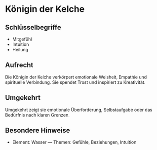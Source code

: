 # Königin der Kelche

## Schlüsselbegriffe
- Mitgefühl
- Intuition
- Heilung

## Aufrecht
Die Königin der Kelche verkörpert emotionale Weisheit, Empathie und spirituelle Verbindung. Sie spendet Trost und inspiriert zu Kreativität.

## Umgekehrt
Umgekehrt zeigt sie emotionale Überforderung, Selbstaufgabe oder das Bedürfnis nach klaren Grenzen.

## Besondere Hinweise
- Element: Wasser — Themen: Gefühle, Beziehungen, Intuition
